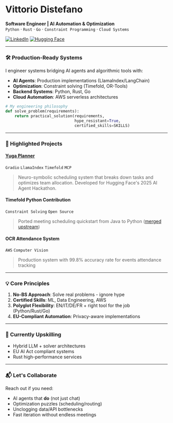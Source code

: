 # Vittorio Distefano
**Software Engineer | AI Automation & Optimization**  
`Python` · `Rust` · `Go` · `Constraint Programming` · `Cloud Systems`

[![LinkedIn](https://img.shields.io/badge/LinkedIn-Connect-blue?style=flat&logo=linkedin)](https://www.linkedin.com/in/vdistefano)
[![Hugging Face](https://img.shields.io/badge/🤗_HF_Spaces-Yuga_Planner-yellow)](https://huggingface.co/spaces/blackopsrepl/yuga-planner)

---

### 🛠️ Production-Ready Systems
I engineer systems bridging AI agents and algorithmic tools with:
- **AI Agents**: Production implementations (LlamaIndex/LangChain)
- **Optimization**: Constraint solving (Timefold, OR-Tools)
- **Backend Systems**: Python, Rust, Go
- **Cloud Automation**: AWS serverless architectures

```python
# My engineering philosophy
def solve_problem(requirements):
    return practical_solution(requirements, 
                              hype_resistant=True, 
                              certified_skills=SKILLS)
```

---

### 🚀 Highlighted Projects

#### [Yuga Planner](https://github.com/blackopsrepl/yuga-planner) 
`Gradio` `LlamaIndex` `Timefold` `MCP`
> Neuro-symbolic scheduling system that breaks down tasks and optimizes team allocation. Developed for Hugging Face's 2025 AI Agent Hackathon.

#### Timefold Python Contribution 
`Constraint Solving` `Open Source`
> Ported meeting scheduling quickstart from Java to Python ([merged upstream](https://github.com/TimefoldAI/timefold-quickstarts))

#### OCR Attendance System 
`AWS` `Computer Vision`
> Production system with 99.8% accuracy rate for events attendance tracking

---

### 💡 Core Principles
1. **No-BS Approach**: Solve real problems - ignore hype
2. **Certified Skills**: ML, Data Engineering, AWS
3. **Polyglot Flexibility**: EN/IT/DE/FR + right tool for the job (Python/Rust/Go)
4. **EU-Compliant Automation**: Privacy-aware implementations

---

### 🌱 Currently Upskilling
- Hybrid LLM + solver architectures
- EU AI Act compliant systems
- Rust high-performance services

---

### 📬 Let's Collaborate
Reach out if you need:
- AI agents that **do** (not just chat)
- Optimization puzzles (scheduling/routing)
- Unclogging data/API bottlenecks
- Fast iteration without endless meetings
